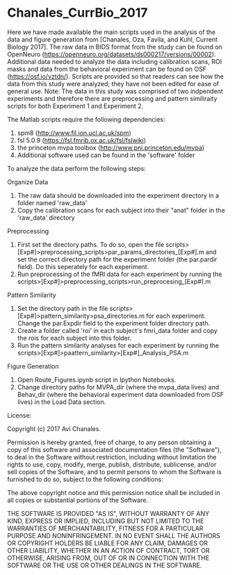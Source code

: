 # Chanales_CurrBio_2017

Here we have made available the main scripts used in the analysis of the data and figure generation from [Chanales, Oza, Favila, and Kuhl, Current Biology 2017]. The raw data in BIDS format from the study can be found on OpenNeuro (https://openneuro.org/datasets/ds000217/versions/00002). Additional data needed to analyze the data including calibration scans, ROI masks and data from the behavioral experiment can be found on OSF (https://osf.io/vztdn/). Scripts are provided so that readers can see how the data from this study were analyzed; they have not been edited for ease of general use. Note: The data in this study was comprised of two indpendent experiments and therefore there are preprocessing and pattern similiraity scripts for both Experiment 1 and Experiment 2.  

The Matlab scripts require the following dependencies:
1) spm8 (http://www.fil.ion.ucl.ac.uk/spm)
2) fsl 5.0.9 (https://fsl.fmrib.ox.ac.uk/fsl/fslwiki)
3) the princeton mvpa toolbox (http://www.pni.princeton.edu/mvpa)
4) Additional software used can be found in the 'software' folder

To analyze the data perform the following steps:

Organize Data
1) The raw data should be downloaded into the experiment directory in a folder named 'raw_data'
2) Copy the calibration scans for each subject into their "anat" folder in the 'raw_data' directory

Preprocessing
1) First set the directory paths. To do so, open the file scripts>[Exp#]>preprocessing_scripts>par_params_directories_[Exp#].m and set the correct directory path for the experiment folder (the par.pardir field). Do this seperately for each experiment.  
2) Run preprocessing of the fMRI data for each experiment by running the scripts>[Exp#]>preprocessing_scripts>run_preprocesing_[Exp#].m

Pattern Similarity
1) Set the directory path in the file scripts>[Exp#]>pattern_similarity>psa_directories.m for each experiment. Change the par.Expdir field to the experiment folder directory path. 
2) Create a folder called 'roi' in each subject's fmri_data folder and copy the rois for each subject into this folder. 
3) Run the pattern similarity analyses for each experiment by running the scripts>[Exp#]>paattern_similarity>[Exp#]_Analysis_PSA.m

Figure Generation
1) Open Route_Figures.ipynb script in Ipython Notebooks.
2) Change directory paths for MVPA_dir (where the mvpa_data lives) and Behav_dir (where the behavioral experiment data downloaded from OSF lives) in the Load Data section.


License:

Copyright (c) 2017 Avi Chanales.

Permission is hereby granted, free of charge, to any person obtaining a copy
of this software and associated documentation files (the "Software"), to deal
in the Software without restriction, including without limitation the rights
to use, copy, modify, merge, publish, distribute, sublicense, and/or sell
copies of the Software, and to permit persons to whom the Software is
furnished to do so, subject to the following conditions:

The above copyright notice and this permission notice shall be included in
all copies or substantial portions of the Software.

THE SOFTWARE IS PROVIDED "AS IS", WITHOUT WARRANTY OF ANY KIND, EXPRESS OR
IMPLIED, INCLUDING BUT NOT LIMITED TO THE WARRANTIES OF MERCHANTABILITY,
FITNESS FOR A PARTICULAR PURPOSE AND NONINFRINGEMENT. IN NO EVENT SHALL THE
AUTHORS OR COPYRIGHT HOLDERS BE LIABLE FOR ANY CLAIM, DAMAGES OR OTHER
LIABILITY, WHETHER IN AN ACTION OF CONTRACT, TORT OR OTHERWISE, ARISING FROM,
OUT OF OR IN CONNECTION WITH THE SOFTWARE OR THE USE OR OTHER DEALINGS IN
THE SOFTWARE.
